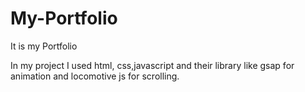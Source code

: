 # My-Portfolio
It is my Portfolio

In my project I used html, css,javascript and their library like gsap for animation and locomotive js for scrolling.
